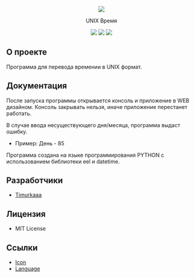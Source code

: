 <p align="center">
      <img src="https://img.icons8.com/?size=100&id=1fAihUqPyWy5&format=png&color=000000">
</p>

<p align="center">
      UNIX Время
</p>

<p align="center">
   <img src="https://img.shields.io/badge/Language-Python-yellow">
   <img src="https://img.shields.io/badge/Version-v1.0-blue">
   <img src="https://img.shields.io/badge/License-MIT-red">
</p>

## О проекте

Программа для перевода времении в UNIX формат.

## Документация

После запуска программы открывается консоль и приложение в WEB дизайном. Консоль закрывать нельзя, иначе приложение перестанет работать.

В случае ввода несуществующего дня/месяца,  программа выдаст ошибку.
- Пример: День - 85

Программа создана на языке программирования PYTHON с использованием библиотеки eel и datetime.

## Разработчики

- [Timurkaaa](https://github.com/Timurkaaaaaaa)

## Лицензия
- MIT License

## Ссылки

- [Icon](https://icons8.com/icon/19099/time)
- [Language](https://www.python.org/)
